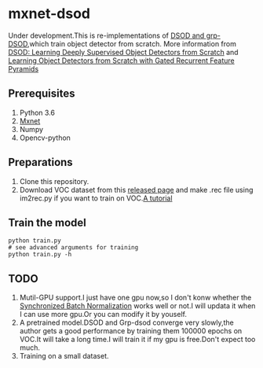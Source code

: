 # mxnet-dsod
Under development.This is re-implementations of [DSOD and grp-DSOD](https://github.com/szq0214/DSOD),which train object detector from scratch.
More information from [DSOD: Learning Deeply Supervised Object Detectors from Scratch](https://arxiv.org/pdf/1708.01241.pdf) and [Learning Object Detectors from Scratch with Gated Recurrent Feature Pyramids](https://arxiv.org/pdf/1712.00886.pdf)

## Prerequisites
1. Python 3.6
2. [Mxnet](https://mxnet.apache.org/)
3. Numpy
4. Opencv-python

## Preparations
1. Clone this repository.
2. Download VOC dataset from this [released page](http://host.robots.ox.ac.uk/pascal/VOC) and make .rec file using im2rec.py if you want to train on VOC.[A tutorial](https://github.com/leocvml/mxnet-im2rec_tutorial)

## Train the model

```
python train.py
# see advanced arguments for training
python train.py -h
```

## TODO
1. Mutil-GPU support.I just have one gpu now,so I don't konw whether the [Synchronized Batch Normalization](https://github.com/zhanghang1989/MXNet-Gluon-SyncBN) works well or not.I will updata it when I can use more gpu.Or you can modify it by youself.
2. A pretrained model.DSOD and Grp-dsod converge very slowly,the author gets a good performance by training them 100000 epochs on VOC.It will take a long time.I will train it if my gpu is free.Don't expect too much.
3. Training on a small dataset.
